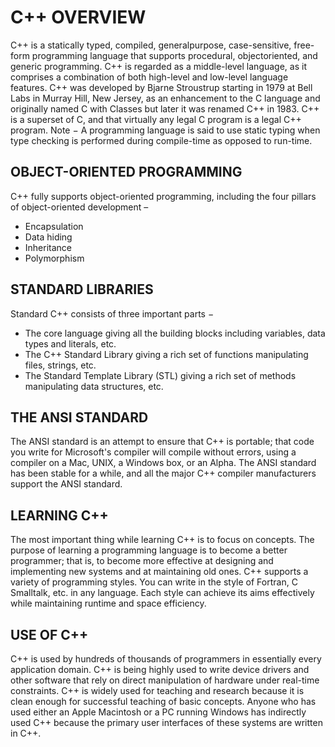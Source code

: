 # C++ OVERVIEW
C++ is a statically typed, compiled, generalpurpose, case-sensitive, free-form programming language that supports procedural, objectoriented, and generic programming. C++ is regarded as a middle-level language, as it comprises a combination of both high-level and low-level language features. C++ was developed by Bjarne Stroustrup starting in 1979 at Bell Labs in Murray Hill, New Jersey, as an enhancement to the C language and originally named C with Classes but later it was renamed C++ in 1983. C++ is a superset of C, and that virtually any legal C program is a legal C++ program. Note − A programming language is said to use static typing when type checking is performed during compile-time as opposed to run-time.
## OBJECT-ORIENTED PROGRAMMING
C++ fully supports object-oriented programming, including the four pillars of object-oriented
development –
* Encapsulation
* Data hiding
* Inheritance
* Polymorphism
## STANDARD LIBRARIES
Standard C++ consists of three important parts −
* The core language giving all the building blocks including variables, data types and literals, etc.
* The C++ Standard Library giving a rich set of functions manipulating files, strings, etc.
* The Standard Template Library (STL) giving a rich set of methods manipulating data structures, etc.
## THE ANSI STANDARD
The ANSI standard is an attempt to ensure that C++ is portable; that code you write for Microsoft's compiler will compile without errors, using a compiler on a Mac, UNIX, a Windows box, or an Alpha. The ANSI standard has been stable for a while, and all the major C++ compiler manufacturers support the ANSI standard.
## LEARNING C++
The most important thing while learning C++ is to focus on concepts. The purpose of learning a programming language is to become a better programmer; that is, to become more effective at designing and implementing new systems and at maintaining old ones. C++ supports a variety of programming styles. You can write in the style of Fortran, C Smalltalk, etc. in any language. Each style can achieve its aims effectively while maintaining runtime and space efficiency.
## USE OF C++
C++ is used by hundreds of thousands of programmers in essentially every application domain. C++ is being highly used to write device drivers and other software that rely on direct manipulation of hardware under real-time constraints. C++ is widely used for teaching and research because it is clean enough for successful teaching of basic concepts. Anyone who has used either an Apple Macintosh or a PC running Windows has indirectly used C++ because the primary user interfaces of these systems are written in C++.